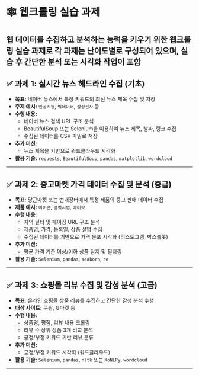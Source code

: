 # 🕸️ 웹크롤링 실습 과제

웹 데이터를 수집하고 분석하는 능력을 키우기 위한 웹크롤링 실습 과제로 각 과제는 난이도별로 구성되어 있으며, 실습 후 간단한 분석 또는 시각화 작업이 포함
---

## ✅ 과제 1: 실시간 뉴스 헤드라인 수집 (기초)

- **목표:** 네이버 뉴스에서 특정 키워드의 최신 뉴스 제목 수집 및 저장
- **주제 예시:** `인공지능`, `빅데이터`, `삼성전자` 등
- **수행 내용:**
  - 네이버 뉴스 검색 URL 구조 분석
  - BeautifulSoup 또는 Selenium을 이용하여 뉴스 제목, 날짜, 링크 수집
  - 수집된 데이터를 CSV 파일로 저장
- **추가 미션:**
  - 뉴스 제목을 기반으로 워드클라우드 시각화
- **활용 기술:** `requests`, `BeautifulSoup`, `pandas`, `matplotlib`, `wordcloud`

---

## ✅ 과제 2: 중고마켓 가격 데이터 수집 및 분석 (중급)

- **목표:** 당근마켓 또는 번개장터에서 특정 제품의 중고 판매 데이터 수집
- **제품 예시:** `아이폰`, `갤럭시탭`, `에어팟`
- **수행 내용:**
  - 지역 필터 및 페이징 URL 구조 분석
  - 제품명, 가격, 등록일, 상품 설명 수집
  - 수집된 데이터를 기반으로 가격 분포 시각화 (히스토그램, 박스플롯)
- **추가 미션:**
  - 평균 가격 기준 이상/이하 상품 탐지 및 필터링
- **활용 기술:** `Selenium`, `pandas`, `seaborn`, `re`

---

## ✅ 과제 3: 쇼핑몰 리뷰 수집 및 감성 분석 (고급)

- **목표:** 온라인 쇼핑몰 상품 리뷰를 수집하고 간단한 감성 분석 수행
- **대상 사이트:** 쿠팡, G마켓 등
- **수행 내용:**
  - 상품명, 평점, 리뷰 내용 크롤링
  - 리뷰 수 상위 상품 3개 비교 분석
  - 긍정/부정 키워드 기반 리뷰 분류
- **추가 미션:**
  - 긍정/부정 키워드 시각화 (워드클라우드)
- **활용 기술:** `Selenium`, `pandas`, `nltk` 또는 `KoNLPy`, `wordcloud`

---
